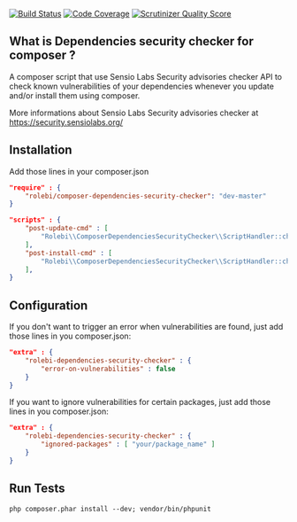 [![Build Status](https://travis-ci.org/rolebi/ComposerDependenciesSecurityChecker.png)](https://travis-ci.org/rolebi/ComposerDependenciesSecurityChecker)
[![Code Coverage](https://scrutinizer-ci.com/g/rolebi/ComposerDependenciesSecurityChecker/badges/coverage.png?s=24c9c4ce51b20b811c127044ed2a129497f72b70)](https://scrutinizer-ci.com/g/rolebi/ComposerDependenciesSecurityChecker/)
[![Scrutinizer Quality Score](https://scrutinizer-ci.com/g/rolebi/ComposerDependenciesSecurityChecker/badges/quality-score.png?s=e77598d165e4ee57ebbfe3384cf2a31b26309fe2)](https://scrutinizer-ci.com/g/rolebi/ComposerDependenciesSecurityChecker/)

What is Dependencies security checker for composer ?
----------------------------------------------------

A composer script that use Sensio Labs Security advisories checker API to check known vulnerabilities of your
dependencies whenever you update and/or install them using composer.

More informations about Sensio Labs Security advisories checker at https://security.sensiolabs.org/


Installation
------------

Add those lines in your composer.json

```json
"require" : {
    "rolebi/composer-dependencies-security-checker": "dev-master"
}
```


```json
"scripts" : {
    "post-update-cmd" : [
        "Rolebi\\ComposerDependenciesSecurityChecker\\ScriptHandler::checkForSecurityIssues"
    ],
    "post-install-cmd" : [
        "Rolebi\\ComposerDependenciesSecurityChecker\\ScriptHandler::checkForSecurityIssues"
    ],
}
```
        
Configuration
-------------

If you don't want to trigger an error when vulnerabilities are found, just add those lines in you composer.json:

```json
"extra" : {
    "rolebi-dependencies-security-checker" : {
        "error-on-vulnerabilities" : false
    }
}
```

If you want to ignore vulnerabilities for certain packages,  just add those lines in you composer.json:

```json
"extra" : {
    "rolebi-dependencies-security-checker" : {
        "ignored-packages" : [ "your/package_name" ]
    }
}
```

Run Tests
---------

`php composer.phar install --dev; vendor/bin/phpunit`
